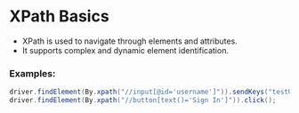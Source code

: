 # XPath Basics

- XPath is used to navigate through elements and attributes.
- It supports complex and dynamic element identification.

### Examples:
```java
driver.findElement(By.xpath("//input[@id='username']")).sendKeys("testUser");
driver.findElement(By.xpath("//button[text()='Sign In']")).click();
